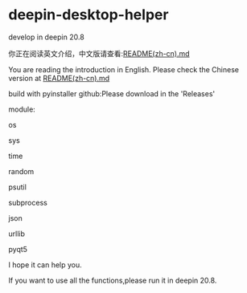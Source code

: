 # deepin-desktop-helper
develop in deepin 20.8

你正在阅读英文介绍，中文版请查看:[README(zh-cn).md](README(zh-cn).md)

You are reading the introduction in English. Please check the Chinese version at [README(zh-cn).md](README(zh-cn).md)

build with pyinstaller github:Please download in the 'Releases'

module:

os

sys

time

random

psutil

subprocess

json

urllib

pyqt5

I hope it can help you.

If you want to use all the functions,please run it in deepin 20.8.
